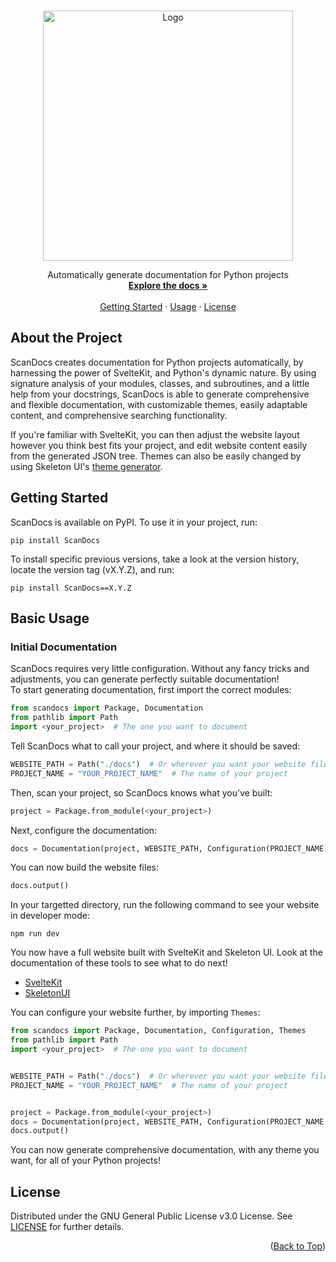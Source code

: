 <a id="readme-top"></a> 



<!-- PROJECT SUMMARY -->
<br />
<div align="center">
  <img src="https://i.imgur.com/g08ozNS.png" alt="Logo" width="400px">
  <br />
  <p align="center">
    Automatically generate documentation for Python projects
    <br />
    <a href="https://scandocs-documentation.vercel.app/"><strong>Explore the docs »</strong></a>
    <br />
    <br />
    <a href="#about-the-project">Getting Started</a>
    ·
    <a href="#basic-usage">Usage</a>
    ·
    <a href="https://github.com/Kieran-Lock/ScanDocs/blob/main/LICENSE">License</a>
  </p>
</div>



<!-- ABOUT THE PROJECT -->
## About the Project

ScanDocs creates documentation for Python projects automatically, by harnessing the power of SvelteKit, and Python's dynamic nature. By using signature analysis of your modules, classes, and subroutines, and a little help from your docstrings, ScanDocs is able to generate comprehensive and flexible documentation, with customizable themes, easily adaptable content, and comprehensive searching functionality.  
  
If you're familiar with SvelteKit, you can then adjust the website layout however you think best fits your project, and edit website content easily from the generated JSON tree. Themes can also be easily changed by using Skeleton UI's [theme generator](https://www.skeleton.dev/docs/generator).




<!-- GETTING STARTED -->
## Getting Started

ScanDocs is available on PyPI. To use it in your project, run:

```
pip install ScanDocs
```

To install specific previous versions, take a look at the version history, locate the version tag (vX.Y.Z), and run:

```
pip install ScanDocs==X.Y.Z
```



<!-- BASIC USAGE EXAMPLES -->
## Basic Usage

### Initial Documentation

ScanDocs requires very little configuration. Without any fancy tricks and adjustments, you can generate perfectly suitable documentation!  
To start generating documentation, first import the correct modules:
```py
from scandocs import Package, Documentation
from pathlib import Path
import <your_project>  # The one you want to document
```

Tell ScanDocs what to call your project, and where it should be saved:
```py
WEBSITE_PATH = Path("./docs")  # Or wherever you want your website files to be saved
PROJECT_NAME = "YOUR_PROJECT_NAME"  # The name of your project
```

Then, scan your project, so ScanDocs knows what you've built:
```py
project = Package.from_module(<your_project>)
```

Next, configure the documentation:
```py
docs = Documentation(project, WEBSITE_PATH, Configuration(PROJECT_NAME))  # Set the path to be wherever you want the website files to be saved
```

You can now build the website files:
```py
docs.output()
```

In your targetted directory, run the following command to see your website in developer mode:
```
npm run dev
```

You now have a full website built with SvelteKit and Skeleton UI. Look at the documentation of these tools to see what to do next!
* [SvelteKit](https://kit.svelte.dev/docs/introduction)
* [SkeletonUI](https://www.skeleton.dev/docs)

You can configure your website further, by importing `Themes`:
```py
from scandocs import Package, Documentation, Configuration, Themes
from pathlib import Path
import <your_project>  # The one you want to document


WEBSITE_PATH = Path("./docs")  # Or wherever you want your website files to be saved
PROJECT_NAME = "YOUR_PROJECT_NAME"  # The name of your project


project = Package.from_module(<your_project>)
docs = Documentation(project, WEBSITE_PATH, Configuration(PROJECT_NAME, theme=Themes.GOLD_NOUVEAU))  # Or any other available theme you want
docs.output()
```
You can now generate comprehensive documentation, with any theme you want, for all of your Python projects!



<!-- LICENSE -->
## License

Distributed under the GNU General Public License v3.0 License. See [LICENSE](https://github.com/Kieran-Lock/ScanDocs/blob/main/LICENSE) for further details.

<p align="right">(<a href="#readme-top">Back to Top</a>)</p>

